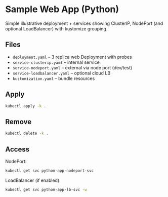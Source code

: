 # Sample Web App (Python)

Simple illustrative deployment + services showing ClusterIP, NodePort (and optional LoadBalancer) with kustomize grouping.

## Files

- `deployment.yaml` – 3 replica web Deployment with probes
- `service-clusterip.yaml` – internal service
- `service-nodeport.yaml` – external via node port (dev/test)
- `service-loadbalancer.yaml` – optional cloud LB
- `kustomization.yaml` – bundle resources

## Apply

```bash
kubectl apply -k .
```

## Remove

```bash
kubectl delete -k .
```

## Access

NodePort:

```bash
kubectl get svc python-app-nodeport-svc
```

LoadBalancer (if enabled):

```bash
kubectl get svc python-app-lb-svc -w
```
